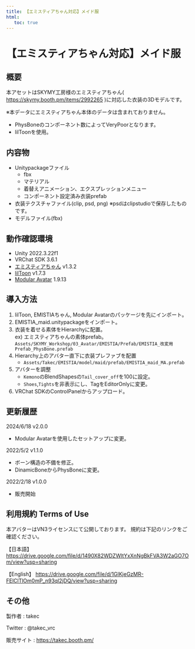 ```yaml
---
title: 【エミスティアちゃん対応】メイド服
html:
   toc: true
---
```


# 【エミスティアちゃん対応】メイド服

## 概要
本アセットはSKYMY工房様のエミスティアちゃん( https://skymy.booth.pm/items/2992265 )に対応した衣装の3Dモデルです。

※本データにエミスティアちゃん本体のデータは含まれておりません。

* PhysBoneのコンポーネント数によってVeryPoorとなります。
* lilToonを使用。

## 内容物
* Unitypackageファイル
  * fbx
  * マテリアル
  * 着替えアニメーション、エクスプレッションメニュー
  * コンポーネント設定済み衣装prefab
* 衣装テクスチャファイル(clip, psd, png) ※psdはclipstudioで保存したものです。
* モデルファイル(fbx)

## 動作確認環境
* Unity 2022.3.22f1
* VRChat SDK 3.6.1
* [エミスティアちゃん](https://skymy.booth.pm/items/2992265) v1.3.2
* [lilToon](https://lilxyzw.github.io/lilToon/#/) v1.7.3
* [Modular Avatar](https://modular-avatar.nadena.dev/ja/) 1.9.13

## 導入方法
1. lilToon, EMISTIAちゃん, Modular Avatarのパッケージを先にインポート。
2. EMISTIA_maid.unitypackageをインポート。
3. 衣装を着せる素体をHierarchyに配置。<br>
   ex) エミスティアちゃんの素体prefab。<br>
   `Assets/SKYMY_Workshop/03_Avatar/EMISTIA/Prefab/EMISTIA_改変用Prefab_PhysBone.prefab`
4. Hierarchy上のアバター直下に衣装プレファブを配置
   * `Assets/Takec/EMISTIA/model/maid/prefab/EMISTIA_maid_MA.prefab`
5. アバターを調整
   * `Kemono`のBlendShapesの`Tail_cover_off`を100に設定。
   * `Shoes`,`Tights`を非表示にし、TagをEditorOnlyに変更。
6. VRChat SDKのControlPanelからアップロード。

## 更新履歴
2024/6/18 v2.0.0
* Modular Avatarを使用したセットアップに変更。

2022/5/2 v1.1.0
* ボーン構造の不備を修正。
* DinamicBoneからPhysBoneに変更。

2022/2/18 v1.0.0
* 販売開始

## 利用規約 Terms of Use
本アバターはVN3ライセンスにて公開しております。
規約は下記のリンクをご確認ください。

【日本語】
https://drive.google.com/file/d/1490X82WDZWltYxXnNgBkFVA3W2aGO7Om/view?usp=sharing

【English】
https://drive.google.com/file/d/1GlKjeGzMR-FElClTlOm0mP_n93ql2jDQ/view?usp=sharing

## その他
製作者
: takec

Twitter
: @takec_vrc

販売サイト
: https://takec.booth.pm/
